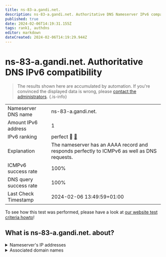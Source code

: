 ```yaml
---
title: ns-83-a.gandi.net.
description: ns-83-a.gandi.net. Authoritative DNS Nameserver IPv6 compatibility
published: true
date: 2024-02-06T14:19:31.155Z
tags: rank1, authdns
editor: markdown
dateCreated: 2024-02-06T14:19:29.944Z
---
```


# ns-83-a.gandi.net. Authoritative DNS IPv6 compatibility

> The results shown here are accumulated by automation. If you're convinced the displayed data is wrong, please [contact the administrators](/howto/chat). 
{.is-info}




|   |   |
| - | - |
| Nameserver DNS name | ns-83-a.gandi.net.
| Amount IPv6 address | 1
| IPv6 ranking | perfect :1st_place_medal: [🔗](/howto/ranking) |
| Explanation | The nameserver has an AAAA record and responds perfectly to ICMPv6 as well as DNS requests. |
| ICMPv6 success rate | 100%|
| DNS query success rate | 100% |
| Last Check Timestamp | 2024-02-06 13:49:59+01:00 |

To see how this test was performed, please have a look at [our website test criteria howto](/howto/testcriteria/authdns)!


## What is ns-83-a.gandi.net. about?




<details>
<summary>Nameserver's IP addresses</summary>

2001:4b98:aaaa::54

</details>



<details>
<summary>Associated domain names</summary>

scikit-learn.org

</details>
